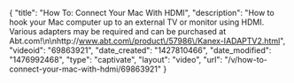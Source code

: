 {
    "title": "How To: Connect Your Mac With HDMI",
    "description": "How to hook your Mac computer up to an external TV or monitor using HDMI. Various adapters may be required and can be purchased at Abt.com!\n\nhttp:\/\/www.abt.com\/product\/57986\/Kanex-IADAPTV2.html",
    "videoid": "69863921",
    "date_created": "1427810466",
    "date_modified": "1476992468",
    "type": "captivate",
    "layout": "video",
    "url": "\/v\/how-to-connect-your-mac-with-hdmi\/69863921"
}